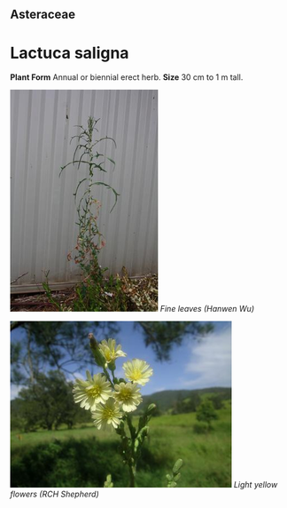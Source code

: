 ## Asteraceae
# Lactuca saligna
 **Plant Form** Annual or biennial erect herb. **Size** 30 cm to 1 m tall.


![Fine leaves (Hanwen Wu)](36735_IMG_4204.jpg)
 *Fine leaves (Hanwen Wu)* 

![Light yellow flowers (RCH Shepherd)](19884_Lactuca-saligna01.jpg)
 *Light yellow flowers (RCH Shepherd)* 


